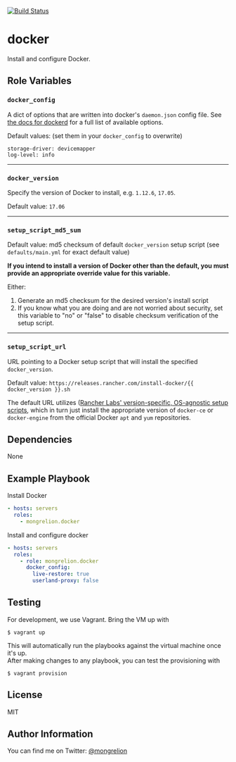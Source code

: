 [![Build Status](https://travis-ci.org/mongrelion/ansible-role-docker.svg?branch=master)](https://travis-ci.org/mongrelion/ansible-role-docker)

docker
=========

Install and configure Docker.

Role Variables
--------------

### `docker_config`

A dict of options that are written into docker's `daemon.json` config file. See [the docs for dockerd](https://docs.docker.com/engine/reference/commandline/dockerd/) for a full list of available options.

Default values: (set them in your `docker_config` to overwrite)

    storage-driver: devicemapper
    log-level: info

---

### `docker_version`

Specify the version of Docker to install, e.g. `1.12.6`, `17.05`.

Default value: `17.06`

---

### `setup_script_md5_sum`

Default value: md5 checksum of default `docker_version` setup script (see `defaults/main.yml` for exact default value)

**If you intend to install a version of Docker other than the default, you must provide an appropriate override value for this variable.**

Either:

1. Generate an md5 checksum for the desired version's install script
1. If you know what you are doing and are not worried about security, set this variable to "no" or "false" to disable checksum verification of the setup script.

---

### `setup_script_url`

URL pointing to a Docker setup script that will install the specified `docker_version`. 

Default value: `https://releases.rancher.com/install-docker/{{ docker_version }}.sh` 

The default URL utilizes ([Rancher Labs' version-specific, OS-agnostic setup scripts](https://github.com/rancher/install-docker), which in turn just install the appropriate version of `docker-ce` or `docker-engine` from the official Docker `apt` and `yum` repositories.

Dependencies
------------

None

Example Playbook
----------------
Install Docker
```yaml
- hosts: servers
  roles:
    - mongrelion.docker
```

Install and configure docker
```yaml
- hosts: servers
  roles:
    - role: mongrelion.docker
      docker_config:
        live-restore: true
        userland-proxy: false
```

Testing
-------
For development, we use Vagrant.
Bring the VM up with

```
$ vagrant up
```

This will automatically run the playbooks against the virtual machine once it's up.  
After making changes to any playbook, you can test the provisioning with

```
$ vagrant provision
```

License
-------

MIT

Author Information
------------------

You can find me on Twitter: [@mongrelion](https://twitter.com/mongrelion)
